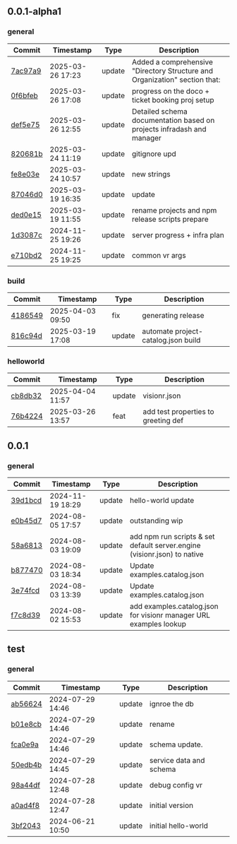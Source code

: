 ## 0.0.1-alpha1

### general
| Commit | Timestamp | Type | Description |
| ------ | --------- | ---- | ----------- |
| [7ac97a9](https://github.com/plan-vision/visionr-examples/commit/7ac97a94f0ee91d0120e1391d43d052350b2259e) | 2025-03-26 17:23 | update | Added a comprehensive "Directory Structure and Organization" section that: |
| [0f6bfeb](https://github.com/plan-vision/visionr-examples/commit/0f6bfeb6422446048ea8fd30c2106e66f1020f12) | 2025-03-26 17:08 | update | progress on the doco + ticket booking proj setup |
| [def5e75](https://github.com/plan-vision/visionr-examples/commit/def5e759abb4fd9458c3fec2f577532e257defee) | 2025-03-26 12:55 | update | Detailed schema documentation based on projects infradash and manager |
| [820681b](https://github.com/plan-vision/visionr-examples/commit/820681bcd0351573856e1bfac54a7aa0971f3f6c) | 2025-03-24 11:19 | update | gitignore upd |
| [fe8e03e](https://github.com/plan-vision/visionr-examples/commit/fe8e03e3c528d23b5e9e95a0c73d334237b89ff4) | 2025-03-24 10:57 | update | new strings |
| [87046d0](https://github.com/plan-vision/visionr-examples/commit/87046d0f75488e00ec0faf61aa8f19c335f81806) | 2025-03-19 16:35 | update | update |
| [ded0e15](https://github.com/plan-vision/visionr-examples/commit/ded0e15f82063839ac2e1ea227d7acc1f4b81fc7) | 2025-03-19 11:55 | update | rename projects and npm release scripts prepare |
| [1d3087c](https://github.com/plan-vision/visionr-examples/commit/1d3087c96ab2846a88fd8545073e65417ce236c6) | 2024-11-25 19:26 | update | server progress + infra plan |
| [e710bd2](https://github.com/plan-vision/visionr-examples/commit/e710bd284546d6ccd3595471898a63ae49d8cca9) | 2024-11-25 19:25 | update | common vr args |

### build
| Commit | Timestamp | Type | Description |
| ------ | --------- | ---- | ----------- |
| [4186549](https://github.com/plan-vision/visionr-examples/commit/4186549475e9d3252ae6d833a880d108e60b540b) | 2025-04-03 09:50 | fix | generating release |
| [816c94d](https://github.com/plan-vision/visionr-examples/commit/816c94db80b1e11d0d93de618c114430aefcb13a) | 2025-03-19 17:08 | update | automate project-catalog.json build |

### helloworld
| Commit | Timestamp | Type | Description |
| ------ | --------- | ---- | ----------- |
| [cb8db32](https://github.com/plan-vision/visionr-examples/commit/cb8db3276eae230e4a0b12aba747c3b5e02f9dfc) | 2025-04-04 11:57 | update | visionr.json |
| [76b4224](https://github.com/plan-vision/visionr-examples/commit/76b42248498d80e4d52bca99f874303917f98d8d) | 2025-03-26 13:57 | feat | add test properties to greeting def |

## 0.0.1

### general
| Commit | Timestamp | Type | Description |
| ------ | --------- | ---- | ----------- |
| [39d1bcd](https://github.com/plan-vision/visionr-examples/commit/39d1bcd4dcf1166a08dfa40531cec700f70f34ae) | 2024-11-19 18:29 | update | hello-world update |
| [e0b45d7](https://github.com/plan-vision/visionr-examples/commit/e0b45d768ce99719a4fff402ad645f8b96cd9d74) | 2024-08-05 17:57 | update | outstanding wip |
| [58a6813](https://github.com/plan-vision/visionr-examples/commit/58a68130644d4b0a5b3ce4cea04b24c8fcc82367) | 2024-08-03 19:09 | update | add npm run scripts & set default server.engine (visionr.json) to native |
| [b877470](https://github.com/plan-vision/visionr-examples/commit/b87747060dca8a0c0a78f37ac91d56f84164dc2f) | 2024-08-03 18:34 | update | Update examples.catalog.json |
| [3e74fcd](https://github.com/plan-vision/visionr-examples/commit/3e74fcd77ff0eb0618cb8b4b64cd41ca5cc69ba6) | 2024-08-03 13:39 | update | Update examples.catalog.json |
| [f7c8d39](https://github.com/plan-vision/visionr-examples/commit/f7c8d39c738b51bfb6d3418cbaf5688d2b505952) | 2024-08-02 15:53 | update | add examples.catalog.json for visionr manager URL examples lookup |

## test

### general
| Commit | Timestamp | Type | Description |
| ------ | --------- | ---- | ----------- |
| [ab56624](https://github.com/plan-vision/visionr-examples/commit/ab5662471e92271d8f3fc60d068ceeeaad4d0e74) | 2024-07-29 14:46 | update | ignroe the db |
| [b01e8cb](https://github.com/plan-vision/visionr-examples/commit/b01e8cbc2bf8452afb7c010fc7f654e88469fe0b) | 2024-07-29 14:46 | update | rename |
| [fca0e9a](https://github.com/plan-vision/visionr-examples/commit/fca0e9aeda4e84740c720bae4331af3bc1924632) | 2024-07-29 14:46 | update | schema update. |
| [50edb4b](https://github.com/plan-vision/visionr-examples/commit/50edb4b232584bdeb655abb01910a9afa4a3395f) | 2024-07-29 14:45 | update | service data and schema |
| [98a44df](https://github.com/plan-vision/visionr-examples/commit/98a44df60672cd408a7601f1b83f9bd8df12696d) | 2024-07-28 12:48 | update | debug config vr |
| [a0ad4f8](https://github.com/plan-vision/visionr-examples/commit/a0ad4f8ca1ea4623bc44b7f8cee416cfc0b515e7) | 2024-07-28 12:47 | update | initial version |
| [3bf2043](https://github.com/plan-vision/visionr-examples/commit/3bf204342087cd5f6ecaa400fd688910cb44ad5c) | 2024-06-21 10:50 | update | initial hello-world |